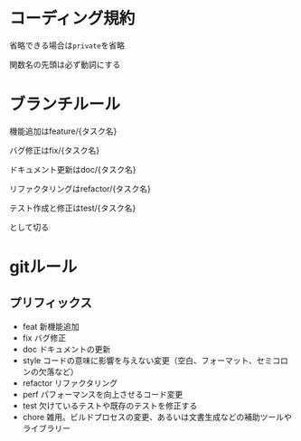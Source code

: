 # コーディング規約
省略できる場合は`private`を省略

関数名の先頭は必ず動詞にする

# ブランチルール
機能追加はfeature/{タスク名}

バグ修正はfix/{タスク名}

ドキュメント更新はdoc/{タスク名}

リファクタリングはrefactor/{タスク名}

テスト作成と修正はtest/{タスク名}

として切る

# gitルール
## プリフィックス

- feat 新機能追加
- fix バグ修正
- doc ドキュメントの更新
- style コードの意味に影響を与えない変更（空白、フォーマット、セミコロンの欠落など）
- refactor リファクタリング
- perf パフォーマンスを向上させるコード変更
- test 欠けているテストや既存のテストを修正する
- chore 雑用。ビルドプロセスの変更、あるいは文書生成などの補助ツールやライブラリー